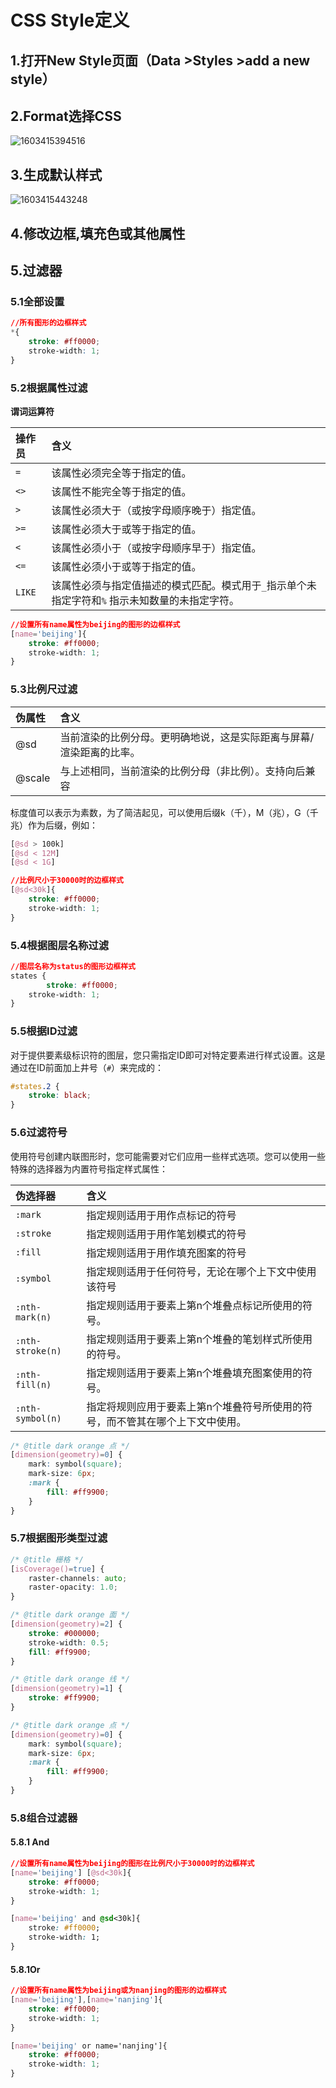 # CSS Style定义

##  1.打开New Style页面（Data >Styles >add a new style） 

## 2.Format选择CSS

![1603415394516](https://pzy-images.oss-cn-hangzhou.aliyuncs.com/img/202208021044178.png)

## 3.生成默认样式

![1603415443248](https://pzy-images.oss-cn-hangzhou.aliyuncs.com/img/202208021044180.png)

## 4.修改边框,填充色或其他属性



## 5.过滤器

### 5.1全部设置

```css
//所有图形的边框样式
*{
    stroke: #ff0000;
    stroke-width: 1;
}
```

### 5.2根据属性过滤

<b>谓词运算符</b>

| 操作员 | 含义                                                         |
| :----- | :----------------------------------------------------------- |
| `=`    | 该属性必须完全等于指定的值。                                 |
| `<>`   | 该属性不能完全等于指定的值。                                 |
| `>`    | 该属性必须大于（或按字母顺序晚于）指定值。                   |
| `>=`   | 该属性必须大于或等于指定的值。                               |
| `<`    | 该属性必须小于（或按字母顺序早于）指定值。                   |
| `<=`   | 该属性必须小于或等于指定的值。                               |
| `LIKE` | 该属性必须与指定值描述的模式匹配。模式用于`_`指示单个未指定字符和`%` 指示未知数量的未指定字符。 |

```css
//设置所有name属性为beijing的图形的边框样式
[name='beijing']{
    stroke: #ff0000;
    stroke-width: 1; 
}


```

### 5.3比例尺过滤

| 伪属性 | 含义                                                         |
| :----- | :----------------------------------------------------------- |
| @sd    | 当前渲染的比例分母。更明确地说，这是实际距离与屏幕/渲染距离的比率。 |
| @scale | 与上述相同，当前渲染的比例分母（非比例）。支持向后兼容       |

标度值可以表示为素数，为了简洁起见，可以使用后缀k（千），M（兆），G（千兆）作为后缀，例如：

```css
[@sd > 100k]
[@sd < 12M]
[@sd < 1G]
```

```css
//比例尺小于30000时的边框样式
[@sd<30k]{
    stroke: #ff0000;
    stroke-width: 1; 
}
```

### 5.4根据图层名称过滤

```css
//图层名称为status的图形边框样式
states {
        stroke: #ff0000;
    stroke-width: 1; 
}
```

### 5.5根据ID过滤

 对于提供要素级标识符的图层，您只需指定ID即可对特定要素进行样式设置。这是通过在ID前面加上井号（`#`）来完成的： 

```css
#states.2 {
    stroke: black;
}
```

### 5.6过滤符号

 使用符号创建内联图形时，您可能需要对它们应用一些样式选项。您可以使用一些特殊的选择器为内置符号指定样式属性： 

| 伪选择器         | 含义                                                         |
| :--------------- | :----------------------------------------------------------- |
| `:mark`          | 指定规则适用于用作点标记的符号                               |
| `:stroke`        | 指定规则适用于用作笔划模式的符号                             |
| `:fill`          | 指定规则适用于用作填充图案的符号                             |
| `:symbol`        | 指定规则适用于任何符号，无论在哪个上下文中使用该符号         |
| `:nth-mark(n)`   | 指定规则适用于要素上第n个堆叠点标记所使用的符号。            |
| `:nth-stroke(n)` | 指定规则适用于要素上第n个堆叠的笔划样式所使用的符号。        |
| `:nth-fill(n)`   | 指定规则适用于要素上第n个堆叠填充图案使用的符号。            |
| `:nth-symbol(n)` | 指定将规则应用于要素上第n个堆叠符号所使用的符号，而不管其在哪个上下文中使用。 |

```css
/* @title dark orange 点 */
[dimension(geometry)=0] {
    mark: symbol(square);
    mark-size: 6px;
    :mark {
        fill: #ff9900;
    }
}
```



### 5.7根据图形类型过滤

```css
/* @title 栅格 */
[isCoverage()=true] {
    raster-channels: auto;
    raster-opacity: 1.0;
}

/* @title dark orange 面 */
[dimension(geometry)=2] {
    stroke: #000000;
    stroke-width: 0.5;
    fill: #ff9900;
}

/* @title dark orange 线 */
[dimension(geometry)=1] {
    stroke: #ff9900;
}

/* @title dark orange 点 */
[dimension(geometry)=0] {
    mark: symbol(square);
    mark-size: 6px;
    :mark {
        fill: #ff9900;
    }
}
```

### 5.8组合过滤器

#### 5.8.1 And

```css
//设置所有name属性为beijing的图形在比例尺小于30000时的边框样式
[name='beijing'] [@sd<30k]{
    stroke: #ff0000;
    stroke-width: 1; 
}

[name='beijing' and @sd<30k]{
    stroke: #ff0000;
    stroke-width: 1; 
}

```

#### 5.8.1Or

```css
//设置所有name属性为beijing或为nanjing的图形的边框样式
[name='beijing'],[name='nanjing']{
    stroke: #ff0000;
    stroke-width: 1; 
}

[name='beijing' or name='nanjing']{
    stroke: #ff0000;
    stroke-width: 1; 
}

```


